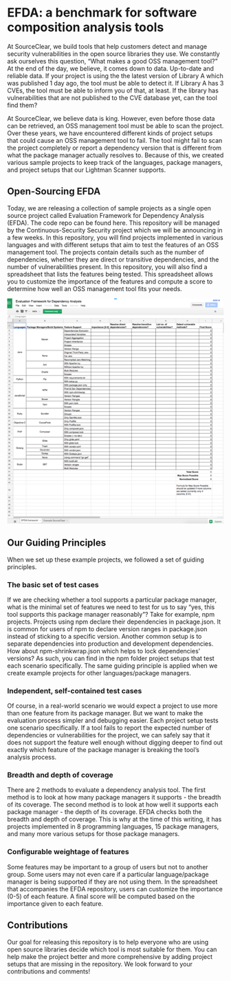 # EFDA: a benchmark for software composition analysis tools

At SourceClear, we build tools that help customers detect and manage security vulnerabilities in the open source libraries they use. We constantly ask ourselves this question, “What makes a good OSS management tool?” At the end of the day, we believe, it comes down to data. Up-to-date and reliable data. If your project is using the the latest version of Library A which was published 1 day ago, the tool must be able to detect it. If Library A has 3 CVEs, the tool must be able to inform you of that, at least. If the library has vulnerabilities that are not published to the CVE database yet, can the tool find them?

At SourceClear, we believe data is king. However, even before those data can be retrieved, an OSS management tool must be able to scan the project. Over these years, we have encountered different kinds of project setups that could cause an OSS management tool to fail. The tool might fail to scan the project completely or report a dependency version that is different from what the package manager actually resolves to. Because of this, we created various sample projects to keep track of the languages, package managers, and project setups that our Lightman Scanner supports.

## Open-Sourcing EFDA
Today, we are releasing a collection of sample projects as a single open source project called Evaluation Framework for Dependency Analysis (EFDA). The code repo can be found here. This repository will be managed by the Continuous-Security Security project which we will be announcing in a few weeks. In this repository, you will find projects implemented in various languages and with different setups that aim to test the features of an OSS management tool. The projects contain details such as the number of dependencies, whether they are direct or transitive dependencies, and the number of vulnerabilities present. In this repository, you will also find a spreadsheet that lists the features being tested. This spreadsheet allows you to customize the importance of the features and compute a score to determine how well an OSS management tool fits your needs.

![EFDA Spreadsheet](../images/efda-spreadsheet.png)

## Our Guiding Principles
When we set up these example projects, we followed a set of guiding principles.

### The basic set of test cases
If we are checking whether a tool supports a particular package manager, what is the minimal set of features we need to test for us to say “yes, this tool supports this package manager reasonably”? Take for example, npm projects. Projects using npm declare their dependencies in package.json. It is common for users of npm to declare version ranges in package.json instead of sticking to a specific version. Another common setup is to separate dependencies into production and development dependencies. How about npm-shrinkwrap.json which helps to lock dependencies’ versions? As such, you can find in the npm folder project setups that test each scenario specifically. The same guiding principle is applied when we create example projects for other languages/package managers.

### Independent, self-contained test cases
Of course, in a real-world scenario we would expect a project to use more than one feature from its package manager. But we want to make the evaluation process simpler and debugging easier. Each project setup tests one scenario specifically. If a tool fails to report the expected number of dependencies or vulnerabilities for the project, we can safely say that it does not support the feature well enough without digging deeper to find out exactly which feature of the package manager is breaking the tool’s analysis process.

### Breadth and depth of coverage
There are 2 methods to evaluate a dependency analysis tool. The first method is to look at how many package managers it supports - the breadth of its coverage. The second method is to look at how well it supports each package manager - the depth of its coverage. EFDA checks both the breadth and depth of coverage. This is why at the time of this writing, it has projects implemented in 8 programming languages, 15 package managers, and many more various setups for those package managers.

### Configurable weightage of features
Some features may be important to a group of users but not to another group. Some users may not even care if a particular language/package manager is being supported if they are not using them. In the spreadsheet that accompanies the EFDA repository, users can customize the importance (0-5) of each feature. A final score will be computed based on the importance given to each feature.

## Contributions
Our goal for releasing this repository is to help everyone who are using open source libraries decide which tool is most suitable for them. You can help make the project better and more comprehensive by adding project setups that are missing in the repository. We look forward to your contributions and comments!
